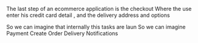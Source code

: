 
The last step of an ecommerce application is the checkout
Where the use enter his credit card detail , and the delivery address and options 

So we can imagine that internally this tasks are laun
So we can imagine 
Payment
Create Order
Delivery
Notifications
